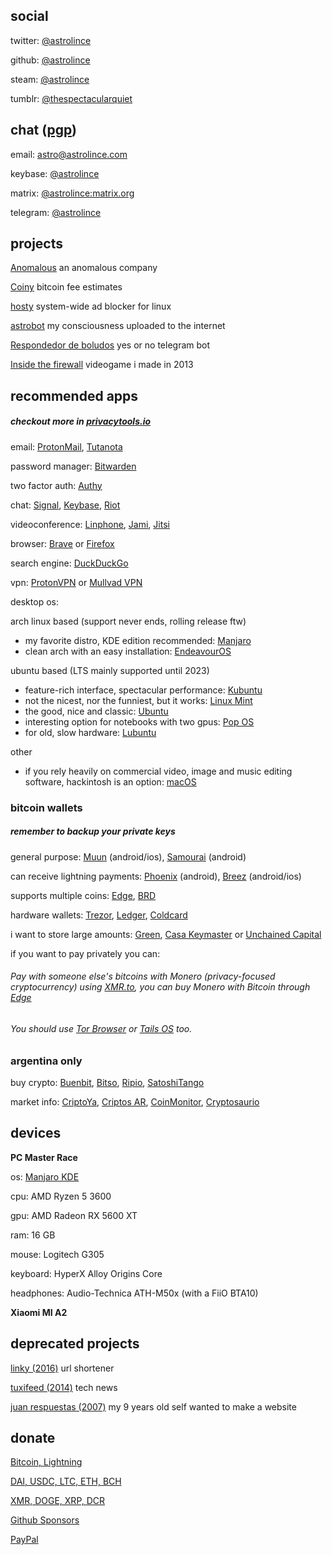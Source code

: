 ## social

twitter: [@astrolince](https://twitter.com/astrolince)

github: [@astrolince](https://github.com/astrolince)

steam: [@astrolince](https://steamcommunity.com/id/astrolince)

tumblr: [@thespectacularquiet](https://thespectacularquiet.tumblr.com/)

## chat ([pgp](https://keybase.io/astrolince/pgp_keys.asc))

email: [astro@astrolince.com](mailto:astro@astrolince.com)

keybase: [@astrolince](https://keybase.io/astrolince)

matrix: [@astrolince:matrix.org](https://matrix.to/#/@astrolince:matrix.org)

telegram: [@astrolince](https://t.me/astrolince)

## projects

[Anomalous](https://anomalous.xyz/) an anomalous company

[Coiny](https://twitter.com/coinyfees) bitcoin fee estimates

[hosty](https://astrolince.com/hosty) system-wide ad blocker for linux

[astrobot](https://twitter.com/astroiince) my consciousness uploaded to the internet

[Respondedor de boludos](https://t.me/respondedorbot) yes or no telegram bot

[Inside the firewall](https://scratch.mit.edu/projects/14166847/) videogame i made in 2013

## recommended apps
##### checkout more in [privacytools.io](https://privacytools.io/)

email: [ProtonMail](https://protonmail.com/), [Tutanota](https://tutanota.com/)

password manager: [Bitwarden](https://bitwarden.com/)

two factor auth: [Authy](https://authy.com/)

chat: [Signal](https://signal.org/), [Keybase](https://keybase.io/), [Riot](https://riot.im/)

videoconference: [Linphone](https://linphone.org/), [Jami](https://jami.net/), [Jitsi](https://jitsi.org/)

browser: [Brave](https://brave.com/ast502) or [Firefox](https://www.mozilla.org/firefox/new/)

search engine: [DuckDuckGo](https://duckduckgo.com/)

vpn: [ProtonVPN](https://protonvpn.com/) or [Mullvad VPN](https://mullvad.net/)

desktop os:

arch linux based (support never ends, rolling release ftw)
- my favorite distro, KDE edition recommended: [Manjaro](https://manjaro.org/)
- clean arch with an easy installation: [EndeavourOS](https://endeavouros.com/latest-release/)

ubuntu based (LTS mainly supported until 2023)
- feature-rich interface, spectacular performance: [Kubuntu](https://kubuntu.org/)
- not the nicest, nor the funniest, but it works: [Linux Mint](https://linuxmint.com/download.php)
- the good, nice and classic: [Ubuntu](https://ubuntu.com/download/desktop)
- interesting option for notebooks with two gpus: [Pop OS](https://pop.system76.com/)
- for old, slow hardware: [Lubuntu](https://lubuntu.me/)

other
- if you rely heavily on commercial video, image and music editing software, hackintosh is an option: [macOS](https://hackintosh.com/)

### bitcoin wallets
##### remember to backup your private keys

general purpose: [Muun](https://muun.com/) (android/ios), [Samourai](https://samouraiwallet.com/) (android)

can receive lightning payments: [Phoenix](https://phoenix.acinq.co/) (android), [Breez](https://breez.technology/) (android/ios)

supports multiple coins: [Edge](https://edge.app/), [BRD](https://brd.com/)

hardware wallets: [Trezor](https://trezor.io/), [Ledger](https://www.ledger.com/), [Coldcard](https://coldcardwallet.com/)

i want to store large amounts: [Green](https://blockstream.com/green/), [Casa Keymaster](https://keys.casa/keymaster/) or [Unchained Capital](https://unchained-capital.com/vaults/)

if you want to pay privately you can:

###### Pay with someone else's bitcoins with Monero (privacy-focused cryptocurrency) using [XMR.to](https://xmr.to/), you can buy Monero with Bitcoin through [Edge](https://edge.app/)

###### You should use [Tor Browser](https://www.torproject.org/) or [Tails OS](https://tails.boum.org/) too.

### argentina only

buy crypto: [Buenbit](https://buenbit.com/), [Bitso](https://bitso.com/), [Ripio](https://www.ripio.com/), [SatoshiTango](https://www.satoshitango.com/)

market info: [CriptoYa](https://criptoya.com/), [Criptos AR](https://criptos.com.ar/), [CoinMonitor](https://coinmonitor.info/), [Cryptosaurio](http://www.cryptosaurio.com/)

## devices

**PC Master Race**

os: [Manjaro KDE](https://astrolince.com/configs/)

cpu: AMD Ryzen 5 3600

gpu: AMD Radeon RX 5600 XT

ram: 16 GB

mouse: Logitech G305

keyboard: HyperX Alloy Origins Core

headphones: Audio-Technica ATH-M50x (with a FiiO BTA10)

**Xiaomi MI A2**

## deprecated projects

[linky (2016)](https://web.archive.org/web/20180901073301/https://linky.tk/) url shortener

[tuxifeed (2014)](https://web.archive.org/web/20141222080138/https://tuxi.tk/) tech news

[juan respuestas (2007)](https://web.archive.org/web/20090804045736/http://juanrespuestas.freeconfigbox.com/) 
my 9 years old self wanted to make a website

## donate

[Bitcoin, Lightning](https://checkout.opennode.com/p/32c4dcff-1ef4-44ba-908e-cccf7f564233)

[DAI, USDC, LTC, ETH, BCH](https://commerce.coinbase.com/checkout/cc3345c4-4697-44f7-a3a1-0ada15e37697)

[XMR, DOGE, XRP, DCR](https://globee.com/donate/Mmp6rjZ53Yo2ZOPGKkgVbR)

[Github Sponsors](https://github.com/sponsors/anomalouscode)

[PayPal](https://www.paypal.com/biz/fund?id=5HCXEEX72QTV2)
